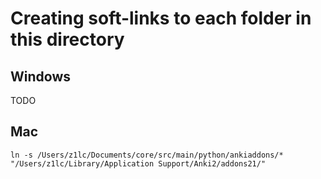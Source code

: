 # Creating soft-links to each folder in this directory

## Windows
TODO

## Mac
`ln -s /Users/z1lc/Documents/core/src/main/python/ankiaddons/* "/Users/z1lc/Library/Application Support/Anki2/addons21/"`
